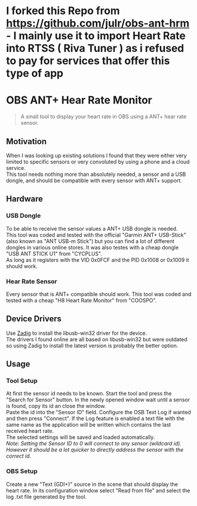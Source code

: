 # I forked this Repo from https://github.com/julr/obs-ant-hrm - I mainly use it to import Heart Rate into RTSS ( Riva Tuner ) as i refused to pay for services that offer this type of app
 # OBS ANT+ Hear Rate Monitor
> A small tool to display your heart rate in OBS using a ANT+ hear rate sensor.

## Motivation
When I was looking up existing solutions I found that they were either very limited to specific sensors or very convoluted by using a phone and a cloud service.\
This tool needs nothing more than absolutely needed, a sensor and a USB dongle, and should be compatible with every sensor with ANT+ support.

## Hardware
### USB Dongle
To be able to receive the sensor values a ANT+ USB dongle is needed.\
This tool was coded and tested with the official "Garmin ANT+ USB-Stick" (also known as "ANT USB-m Stick") but you can find a lot of different dongles in various online stores.
It was also testes with a cheap dongle "USB ANT STICK U1" from "CYCPLUS".\
As long as it registers with the VID 0x0FCF and the PID 0x1008 or 0x1009 it should work.
### Hear Rate Sensor
Every sensor that is ANT+ compatible should work. This tool was coded and tested with a cheap "H8 Heart Rate Monitor" from "COOSPO".

## Device Drivers
Use [Zadig](https://zadig.akeo.ie) to install the libusb-win32 driver for the device.\
The drivers I found online are all based on libusb-win32 but were outdated so using Zadig to install the latest version is probably the better option.

## Usage
### Tool Setup
At first the sensor id needs to be known. Start the tool and press the "Search for Sensor" button. In the newly opened window wait until a sensor is found, copy its id an close the window.\
Paste the id into the "Sensor ID" field. Configure the OSB Text Log if wanted and then press "Connect". If the Log feature is enabled a text file with the same name as the application will be written which contains the last received heart rate.\
The selected settings will be saved and loaded automatically.\
*Note: Setting the Sensor ID to 0 will connect to any sensor (wildcard id). However it should be a lot quicker to directly address the sensor with the correct id.*

### OBS Setup
Create a new "Text (GDI+)" source in the scene that should display the heart rate. In its configuration window select "Read from file" and select the log .txt file generated by the tool.
